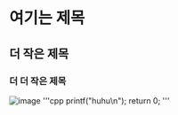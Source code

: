 # 여기는 제목
## 더 작은 제목
### 더 더 작은 제목
![image](https://github.com/user-attachments/assets/a449bc05-8c52-4113-b7c3-dc8f6d53f71f)
'''cpp
printf("huhu\n");
return 0;
'''
